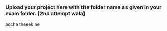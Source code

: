 ### Upload your project here with the folder name as given in your exam folder. (2nd attempt wala)
accha theeek he
